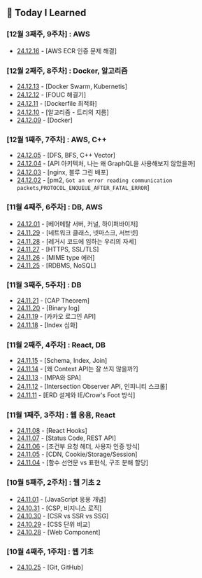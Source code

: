 ## 🍥 Today I Learned

### [12월 3째주, 9주차] : AWS

- [24.12.16](https://github.com/100-hours-a-week/hazel.park-til/blob/main/Dec/2024-12-16.md) - [AWS ECR 인증 문제 해결]

### [12월 2째주, 8주차] : Docker, 알고리즘

- [24.12.13](https://github.com/100-hours-a-week/hazel.park-til/blob/main/Dec/2024-12-13.md) - [Docker Swarm, Kubernetis]
- [24.12.12](https://github.com/100-hours-a-week/hazel.park-til/blob/main/Dec/2024-12-12.md) - [FOUC 해결기]
- [24.12.11](https://github.com/100-hours-a-week/hazel.park-til/blob/main/Dec/2024-12-11.md) - [Dockerfile 최적화]
- [24.12.10](https://github.com/100-hours-a-week/hazel.park-til/blob/main/Dec/2024-12-10.md) - [알고리즘 - 트리의 지름]
- [24.12.09](https://github.com/100-hours-a-week/hazel.park-til/blob/main/Dec/2024-12-09.md) - [Docker]

### [12월 1째주, 7주차] : AWS, C++

- [24.12.05](https://github.com/100-hours-a-week/hazel.park-til/blob/main/Dec/2024-12-05.md) - [DFS, BFS, C++ Vector]
- [24.12.04](https://github.com/100-hours-a-week/hazel.park-til/blob/main/Dec/2024-12-04.md) - [API 아키텍처, 나는 왜 GraphQL을 사용해보지 않았을까]
- [24.12.03](https://github.com/100-hours-a-week/hazel.park-til/blob/main/Dec/2024-12-03.md) - [nginx, 블루 그린 배포]
- [24.12.02](https://github.com/100-hours-a-week/hazel.park-til/blob/main/Dec/2024-12-02.md) - [pm2, `Got an error reading communication packets`,`PROTOCOL_ENQUEUE_AFTER_FATAL_ERROR`]

### [11월 4째주, 6주차] : DB, AWS

- [24.12.01](https://github.com/100-hours-a-week/hazel.park-til/blob/main/Dec/2024-12-01.md) - [베어메탈 서버, 커널, 하이퍼바이저]
- [24.11.29](https://github.com/100-hours-a-week/hazel.park-til/blob/main/Nov/2024-11-29.md) - [네트워크 클래스, 넷마스크, 서브넷]
- [24.11.28](https://github.com/100-hours-a-week/hazel.park-til/blob/main/Nov/2024-11-28.md) - [레거시 코드에 임하는 우리의 자세]
- [24.11.27](https://github.com/100-hours-a-week/hazel.park-til/blob/main/Nov/2024-11-27.md) - [HTTPS, SSL/TLS]
- [24.11.26](https://github.com/100-hours-a-week/hazel.park-til/blob/main/Nov/2024-11-26.md) - [MIME type 에러]
- [24.11.25](https://github.com/100-hours-a-week/hazel.park-til/blob/main/Nov/2024-11-25.md) - [RDBMS, NoSQL]

### [11월 3째주, 5주차] : DB

- [24.11.21](https://github.com/100-hours-a-week/hazel.park-til/blob/main/Nov/2024-11-21.md) - [CAP Theorem]
- [24.11.20](https://github.com/100-hours-a-week/hazel.park-til/blob/main/Nov/2024-11-20.md) - [Binary log]
- [24.11.19](https://github.com/100-hours-a-week/hazel.park-til/blob/main/Nov/2024-11-19.md) - [카카오 로그인 API]
- [24.11.18](https://github.com/100-hours-a-week/hazel.park-til/blob/main/Nov/2024-11-18.md) - [Index 심화]

### [11월 2째주, 4주차] : React, DB

- [24.11.15](https://github.com/100-hours-a-week/hazel.park-til/blob/main/Nov/2024-11-15.md) - [Schema, Index, Join]
- [24.11.14](https://github.com/100-hours-a-week/hazel.park-til/blob/main/Nov/2024-11-14.md) - [왜 Context API는 잘 쓰지 않을까?]
- [24.11.13](https://github.com/100-hours-a-week/hazel.park-til/blob/main/Nov/2024-11-13.md) - [MPA와 SPA]
- [24.11.12](https://github.com/100-hours-a-week/hazel.park-til/blob/main/Nov/2024-11-12.md) - [Intersection Observer API, 인피니티 스크롤]
- [24.11.11](https://github.com/100-hours-a-week/hazel.park-til/blob/main/Nov/2024-11-11.md) - [ERD 설계와 IE/Crow's Foot 방식]

### [11월 1째주, 3주차] : 웹 응용, React

- [24.11.08](https://github.com/100-hours-a-week/hazel.park-til/blob/main/Nov/2024-11-08.md) - [React Hooks]
- [24.11.07](https://github.com/100-hours-a-week/hazel.park-til/blob/main/Nov/2024-11-07.md) - [Status Code, REST API]
- [24.11.06](https://github.com/100-hours-a-week/hazel.park-til/blob/main/Nov/2024-11-06.md) - [조건부 요청 헤더, 사용자 인증 방식]
- [24.11.05](https://github.com/100-hours-a-week/hazel.park-til/blob/main/Nov/2024-11-05.md) - [CDN, Cookie/Storage/Session]
- [24.11.04](https://github.com/100-hours-a-week/hazel.park-til/blob/main/Nov/2024-11-04.md) - [함수 선언문 vs 표현식, 구조 분해 할당]

### [10월 5째주, 2주차] : 웹 기초 2

- [24.11.01](https://github.com/100-hours-a-week/hazel.park-til/blob/main/Nov/2024-11-01.md) - [JavaScript 응용 개념]
- [24.10.31](https://github.com/100-hours-a-week/hazel.park-til/blob/main/Oct/2024-10-31.md) - [CSP, 비지니스 로직]
- [24.10.30](https://github.com/100-hours-a-week/hazel.park-til/blob/main/Oct/2024-10-30.md) - [CSR vs SSR vs SSG]
- [24.10.29](https://github.com/100-hours-a-week/hazel.park-til/blob/main/Oct/2024-10-29.md) - [CSS 단위 비교]
- [24.10.28](https://github.com/100-hours-a-week/hazel.park-til/blob/main/Oct/2024-10-28.md) - [Web Component]

### [10월 4째주, 1주차] : 웹 기초

- [24.10.25](https://github.com/100-hours-a-week/hazel.park-til/blob/main/Oct/2024-10-25.md) - [Git, GitHub]
